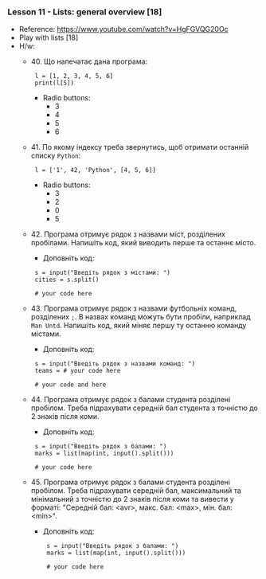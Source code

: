 ### Lesson 11 - Lists: general overview [18]
- Reference: https://www.youtube.com/watch?v=HgFGVQG20Oc
- Play with lists [18]
- H/w:
  - 40\. Що напечатає дана програма:
     ```
      l = [1, 2, 3, 4, 5, 6]
      print(l[5])
      ```
    - Radio buttons:
      - 3
      - 4
      - 5
      - 6
  - 41\. По якому індексу треба звернутись, щоб отримати останній  списку `Python`:
     ```
      l = ['1', 42, 'Python', [4, 5, 6]]
    ```
    - Radio buttons:
      - 3
      - 2
      - 0
      - 5
  - 42\. Програма отримує рядок з назвами міст, розділених пробілами. Напишіть код, який виводить перше та останнє місто.
     - Доповніть код:
      ```
       s = input("Введіть рядок з містами: ")
       cities = s.split()
   
       # your code here
       ```
  - 43\. Програма отримує рядок з назвами футбольніх команд, розділених `;`. В назвах команд можуть бути пробіли, наприклад `Man Untd`. Напишіть код, який міняє першу ту останню команду містами.
     - Доповніть код:
      ```
       s = input("Введіть рядок з назвами команд: ")
       teams = # your code here
   
       # your code and here
       ```
    
  - 44\. Програма отримує рядок з балами студента розділені пробілом. Треба підрахувати середній бал студента з точністю до 2 знаків після коми.
     - Доповніть код:
      ```
       s = input("Введіть рядок з балами: ")
       marks = list(map(int, input().split()))
   
       # your code here
       ```
  - 45\. Програма отримує рядок з балами студента розділені пробілом. Треба підрахувати середній бал, максимальний та мінімальний з точністю до 2 знаків після коми та вивести у форматі: "Середній бал: \<avr\>, макс. бал: \<max\>, мін. бал: \<min\>".
    - Доповніть код:
      ```
       s = input("Введіть рядок з балами: ")
       marks = list(map(int, input().split()))
   
       # your code here
       ```